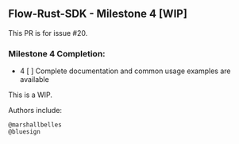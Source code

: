 ##  Flow-Rust-SDK - Milestone 4 [WIP]

This PR is for issue #20.


### Milestone 4 Completion:
- 4 [ ] Complete documentation and common usage examples are available

This is a WIP.

Authors include:

    @marshallbelles
    @bluesign
